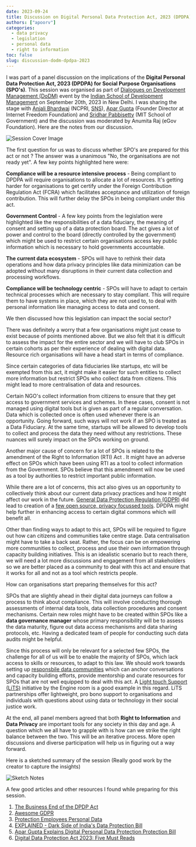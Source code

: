 ```yaml
---
date: 2023-09-24
title: Discussion on Digital Personal Data Protection Act, 2023 (DPDPA)
authors: ["apoorv"]
categories:
  - data privacy
  - legislation
  - personal data
  - right to information
toc: false
slug: discussion-dodm-dpdpa-2023
---
```


I was part of a panel discussion on the implications of the **Digital Personal Data Protection Act, 2023 (DPDPA) for Social Purpose Organisations (SPO's)**. This session was organised as part of [Dialogues on Development Management (DoDM)](https://dodm.isdm.org.in/) event by the [Indian School of Development Management](https://www.isdm.org.in/) on September 20th, 2023 in New Delhi. I was sharing the stage with [Anjali Bhardwaj](https://twitter.com/AnjaliB_) (NCPRI, [SNS](https://www.snsindia.org/about/)), [Apar Gupta](https://in.linkedin.com/in/apar1984) (Founder Director at Internet Freedom Foundation) and [Sridhar Pabbisetty](https://mitwpu.edu.in/faculty/sridhar-pabbisetty-) (MIT School of Government) and the discussion was moderated by Anumita Raj (eGov Foundation). Here are the notes from our discussion. 

![Session Cover Image](/images/cover-dodm-isdm.jpg)

The first question for us was to discuss whether SPO's are prepared for this act or not ? The answer was a unanimous "No, the organisations are not ready yet". A few key points highlighted here were: 

**Compliance will be a resource intensive process** -  Being compliant to DPDPA will require organisations to allocate a lot of resources. It's getting harder for organisations to get certify under the Foreign Contribution Regulation Act (FCRA) which facilitates acceptance and utilization of foreign contribution. This will further delay the SPOs in being compliant under this act. 

**Government Control** - A few key points from the legislation were highlighted like the responsibilities of a data fiduciary, the meaning of consent and setting up of a data protection board. The act gives a lot of power and control to the board (directly controlled by the government) which might be used to restrict certain organisations access key public information which is necessary to hold governments accountable.

**The current data ecosystem** - SPOs will have to rethink their data operations and how data privacy principles like data minimization can be adopted without many disruptions in their current data collection and processing workflows. 

**Compliance will be technology centric** - SPOs will have to adapt to certain technical processes which are necessary to stay compliant. This will require them to have systems in place, which they are not used to, to deal with personal information like managing access to data and consent.

We then discussed how this legislation can impact the social sector?

There was definitely a worry that a few organisations might just cease to exist because of points mentioned above. But we also felt that it is difficult to assess the impact for the entire sector and we will have to club SPOs in certain cohorts as per their experience of dealing with digital data. Resource rich organisations will have a head start in terms of compliance. 

Since certain categories of data fiduciaries like startups, etc will be exempted from this act, it might make it easier for such entities to collect more information but restrict SPOs who collect data from citizens. This might lead to more centralisation of data and resources. 

Certain NGO's collect information from citizens to ensure that they get access to government services and schemes. In these cases, consent is not managed using digital tools but is given as part of a regular conversation. Data which is collected once is often used whenever there is an opportunity. Going forward, such ways will not work if an SPO is treated as a Data Fiduciary. At the same time, startups will be allowed to develop tools to collect and process the data they need without any restrictions. These nuances will surely impact on the SPOs working on ground. 

Another major cause of concern for a lot of SPOs is related to the amendment of the Right to Information (RTI) Act . It might have an adverse effect on SPOs which have been using RTI as a tool to collect information from the Government. SPOs believe that this amendment will now be used as a tool by authorities to restrict important public information. 

While there are a lot of concerns, this act also gives us an opportunity to collectively think about our current data privacy practices and how it might affect our work in the future. [General Data Protection Regulation (GDPR)](https://gdpr-info.eu/) did lead to creation of a [few open source, privacy focussed tools](https://github.com/erichard/awesome-gdpr). DPDPA might help further in enhancing access to certain digital commons which will benefit all. 

Other than finding ways to adapt to this act, SPOs will be required to figure out how can citizens and communities take centre stage. Data centralisation might have to take a back seat. Rather, the focus can be on empowering more communities to collect, process and use their own information through capacity building initiatives. This is an idealistic scenario but to reach there, we will need a lot more discussions and engagement from all stakeholders so we are better placed as a community to deal with this act and ensure that it works for all and not as a tool which restricts people.

How can organisations start preparing themselves for this act?

SPOs that are slightly ahead in their digital data journeys can  follow a process to think about compliance. This will involve conducting thorough assessments of internal data tools, data collection procedures and consent mechanisms. Certain new roles might have to be created within SPOs like a **data governance manager** whose primary responsibility will be to assess the data maturity, figure out data access mechanisms and data sharing protocols, etc. Having a dedicated team of people for conducting such data audits might be helpful. 

Since this process will only be relevant for a selected few SPOs, the challenge for all of us will be to enable the majority of SPOs, which lack access to skills or resources, to adapt to this law. We should work towards setting up [responsbile data communities](https://responsibledata.io/) which can anchor conversations and capacity building efforts, provide mentorship and curate resources for SPOs that are not well equipped to deal with this act. A [Light touch Support (LiTS)](https://www.theengineroom.org/light-touch-support/) initiative by the Engine room is a good example in this regard. LiTS partnerships offer lightweight, pro bono support to organisations and individuals with questions about using data or technology in their social justice work.

At the end, all panel members agreed that both **Right to Information** and **Data Privacy** are important tools for any society in this day and age. A question which we all have to grapple with is how can we strike the right balance between the two. This will be an iterative process. More open discussions and diverse participation will help us in figuring out a way forward. 

Here is a sketched summary of the session (Really good work by the creator to capture the insights)

![Sketch Notes](/images/sketch-notes-dodm-isdm.jpg)

A few good articles and other resources I found while preparing for this session.

1. [The Business End of the DPDP Act](https://exmachina.substack.com/p/the-business-end-of-the-dpdp-act)
2. [Awesome GDPR](ttps://github.com/erichard/awesome-gdpr)
3. [Protection Employees Personal Data](https://www.epw.in/journal/2023/35/commentary/protecting-employees%E2%80%99-personal-data.html)
4. [EXPLAINED - Dark Side of India's Data Protection Bill](https://www.youtube.com/watch?v=p_ERWLezCzI)
5. [Apar Gupta Explains Digital Personal Data Protection Protection Bill](https://www.youtube.com/watch?v=6xD3ZrdQxcc)
6. [Digital Data Protection Act 2023: Five Must Reads](https://www.scobserver.in/journal/digital-data-protection-act-2023-five-must-reads/)


 